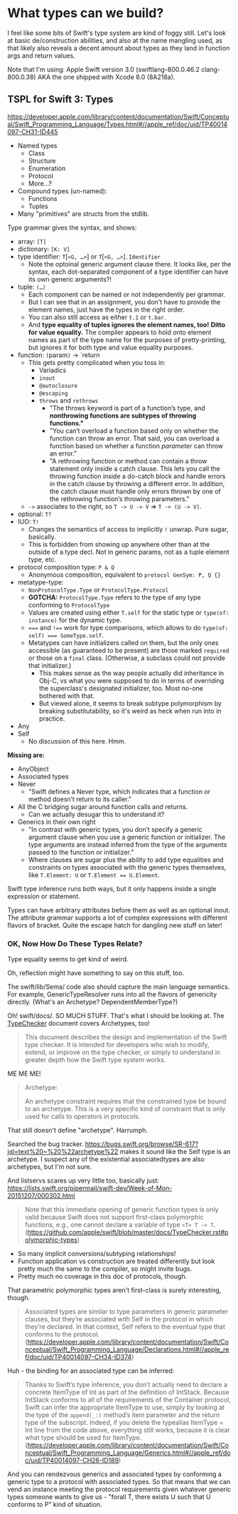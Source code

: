 # What types can we build?

I feel like some bits of Swift's type system are kind of foggy still.
Let's look at basic de/construction abilities, and also at the name
mangling used, as that likely also reveals a decent amount about types
as they land in function args and return values.

Note that I'm using:
Apple Swift version 3.0 (swiftlang-800.0.46.2 clang-800.0.38)
AKA the one shipped with Xcode 8.0 (8A218a).

## TSPL for Swift 3: Types
https://developer.apple.com/library/content/documentation/Swift/Conceptual/Swift_Programming_Language/Types.html#//apple_ref/doc/uid/TP40014097-CH31-ID445

- Named types
    - Class
    - Structure
    - Enumeration
    - Protocol
    - More…?
- Compound types (un-named):
    - Functions
    - Tuples
- Many "primitives" are structs from the stdlib.

Type grammar gives the syntax, and shows:

- array: `[T]`
- dictionary: `[K: V]`
- type identifier: `T`[`<G, …>`] or `T`[`<G, …>`]`.Identifier`
    - Note the optoinal generic argument clause there. It looks like, per the
      syntax, each dot-separated component of a type identifier can have its
      own generic arguments?!
- tuple: `(…)`
    - Each component can be named or not independently per grammar.
    - But I can see that in an assignment, you don't have to provide the
      element names, just have the types in the right order.
    - You can also still access as either `t.1` or `t.bar`.
    - And **type equality of tuples ignores the element names, too!**
      **Ditto for value equality.**
      The compiler appears to hold onto element names as part of the type name
      for the purposes of pretty-printing, but ignores it for both type and
      value equality purposes.
- function: `(`param`)` -> `return
    - This gets pretty complicated when you toss in:
        - Variadics
        - `inout`
        - `@autoclosure`
        - `@escaping`
        - `throws` and `rethrows`
            - "The throws keyword is part of a function’s type, and
              **nonthrowing functions are subtypes of throwing functions."**
            - "You can’t overload a function based only on whether the function
              can throw an error. That said, you can overload a function based
              on whether a function *parameter* can throw an error."
            - "A rethrowing function or method can contain a throw statement
              only inside a catch clause. This lets you call the throwing
              function inside a do-catch block and handle errors in the catch
              clause by throwing a different error. In addition, the catch
              clause must handle only errors thrown by one of the rethrowing
              function’s throwing parameters."
    - `->` associates to the right, so `T -> U -> V` => `T -> (U -> V)`.
- optional: `T?`
- IUO: `T!`
    - Changes the semantics of access to implicitly `!` unwrap.
      Pure sugar, basically.
    - This is forbidden from showing up anywhere other than at the outside
      of a type decl. Not in generic params, not as a tuple element type, etc.
- protocol composition type: `P & Q`
    - Anonymous composition, equivalent to `protocol GenSym: P, Q {}`
- metatype-type:
    - `NonProtocolType.Type` or `ProtocolType.Protocol`
    - **GOTCHA:** `ProtocolType.Type` refers to the type of any type conforming
      to `ProtocolType`
    - Values are created using either `T.self` for the static type
      or `type(of: instance)` for the dynamic type.
    - `===` and `!==` work for type comparisons, which allows to do
      `type(of: self) === SomeType.self`.
    - Metatypes can have initializers called on them, but the only ones
      accessible (as guaranteed to be present) are those marked `required`
      or those on a `final` class. (Otherwise, a subclass could not provide
      that initializer.)
        - This makes sense as the way people actually did inheritance in
          Obj-C, vs what you were supposed to do in terms of overriding
          the superclass's designated initializer, too. Most no-one bothered
          with that.
        - But viewed alone, it seems to break subtype polymorphism by breaking
          substitutability, so it's weird as heck when run into in practice.
- Any
- Self
    - No discussion of this here. Hmm.

**Missing are:**

- AnyObject
- Associated types
- Never
    - "Swift defines a Never type, which indicates that a function or method
      doesn’t return to its caller."
- All the C bridging sugar around function calls and returns.
    - Can we actually desugar this to understand it?
- Generics in their own right
    - "In contrast with generic types, you don’t specify a generic argument
      clause when you use a generic function or initializer. The type arguments
      are instead inferred from the type of the arguments passed to the
      function or initializer."
    - Where clauses are sugar plus the ability to add type equalities
      and constraints on types associated with the generic types themselves,
      like `T.Element: U` or `T.Element == U.Element`.

Swift type inference runs both ways, but it only happens inside a single
expression or statement.

Types can have arbitrary attributes before them as well as an optional inout.
The attribute grammar supports a lot of complex expressions with different
flavors of bracket. Quite the escape hatch for dangling new stuff on later!



### OK, Now How Do These Types Relate?
Type equality seems to get kind of weird.

Oh, reflection might have something to say on this stuff, too.

The swift/lib/Sema/ code also should capture the main language semantics.
For example, GenericTypeResolver runs into all the flavors of
genericity directly. (What's an Archetype? DependentMemberType?)

Oh! swift/docs/. SO MUCH STUFF. That's what I should be looking at.
The [TypeChecker](https://github.com/apple/swift/blob/master/docs/TypeChecker.rst) document covers Archetypes, too!

> This document describes the design and implementation of the Swift type
> checker. It is intended for developers who wish to modify, extend, or improve
> on the type checker, or simply to understand in greater depth how the Swift
> type system works.

ME ME ME!

> Archetype:
>
> An archetype constraint requires that the constrained type be bound to an
> archetype. This is a very specific kind of constraint that is only used
> for calls to operators in protocols.

That still doesn't define "archetype". Harrumph.

Searched the bug tracker.
https://bugs.swift.org/browse/SR-617?jql=text%20~%20%22archetype%22 makes it
sound like the Self type is an archetype. I suspect any of the existential
associatedtypes are also archetypes, but I'm not sure.

And listservs scares up very little too, basically just:
https://lists.swift.org/pipermail/swift-dev/Week-of-Mon-20151207/000302.html

> Note that this immediate opening of generic function types is only valid
> because Swift does not support first-class polymorphic functions, e.g., one
> cannot declare a variable of type `<T> T -> T`.
> (https://github.com/apple/swift/blob/master/docs/TypeChecker.rst#polymorphic-types)

- So many implicit conversions/subtyping relationships!
- Function application vs construction are treated differently but look
  pretty much the same to the compiler, so might invite bugs.
- Pretty much no coverage in this doc of protocols, though.

That parametric polymorphic types aren't first-class is surely interesting,
though.

> Associated types are similar to type parameters in generic parameter clauses,
> but they’re associated with Self in the protocol in which they’re declared.
> In that context, Self refers to the eventual type that conforms to the
> protocol. (https://developer.apple.com/library/content/documentation/Swift/Conceptual/Swift_Programming_Language/Declarations.html#//apple_ref/doc/uid/TP40014097-CH34-ID374)

Huh - the binding for an associated type can be inferred:

> Thanks to Swift’s type inference, you don’t actually need to declare
> a concrete ItemType of Int as part of the definition of IntStack. Because
> IntStack conforms to all of the requirements of the Container protocol, Swift
> can infer the appropriate ItemType to use, simply by looking at the type of
> the `append(_:)` method’s item parameter and the return type of the
> subscript. Indeed, if you delete the typealias ItemType = Int line from the
> code above, everything still works, because it is clear what type should be
> used for ItemType. (https://developer.apple.com/library/content/documentation/Swift/Conceptual/Swift_Programming_Language/Generics.html#//apple_ref/doc/uid/TP40014097-CH26-ID189)

And you can rendezvous generics and associated types by conforming a generic
type to a protocol with associated types. So that means that we can vend
an instance meeting the protocol requirements given whatever generic types
someone wants to give us - "forall T, there exists U such that U conforms to P"
kind of situation.
